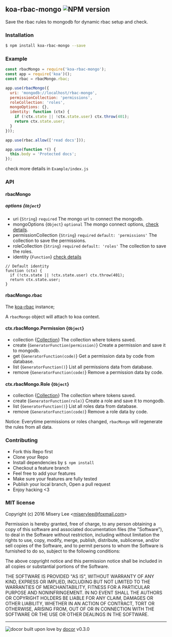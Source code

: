 ## koa-rbac-mongo ![NPM version](https://img.shields.io/npm/v/koa-rbac-mongo.svg?style=flat)

 Save the rbac rules to mongodb for dynamic rbac setup and check.

### Installation
```bash
$ npm install koa-rbac-mongo --save
```

### Example
```js
const rbacMongo = require('koa-rbac-mongo');
const app = require('koa')();
const rbac = rbacMongo.rbac;

app.use(rbacMongo({
  uri: 'mongodb://localhost/rbac-mongo',
  permissionCollection: 'permissions',
  roleCollection: 'roles',
  mongoOptions: {},
  identity: function (ctx) {
    if (!ctx.state || !ctx.state.user) ctx.throw(401);
    return ctx.state.user;
  }
}));

app.use(rbac.allow(['read docs']));

app.use(function *() {
  this.body = 'Protected docs';
});

```
check more details in `Example/index.js`

### API
#### rbacMongo
##### options {`Object`}
* uri {`String`} `required` The mongo uri to connect the mongodb.
* mongoOptions {`Object`} `optional` The mongo connect options, [check details](http://mongodb.github.io/node-mongodb-native/2.2/reference/connecting/connection-settings/).
* permissionCollection {`String`} `required` `default: 'permissions'` The collection to save the permissions.
* roleCollection {`String`} `required` `default: 'roles'` The collection to save the roles.
* identity {`Function`} [check details](https://github.com/yanickrochon/koa-rbac)
```
// Default identity
function (ctx) {
  if (!ctx.state || !ctx.state.user) ctx.throw(401);
  return ctx.state.user;
}
```
#### rbacMongo.rbac
The [koa-rbac](https://github.com/yanickrochon/koa-rbac) instance;

A `rbacMongo` object will attach to koa context.
#### ctx.rbacMongo.Permission {`Object`}
* collection {[Collection](http://mongodb.github.io/node-mongodb-native/2.2/api/Collection.html)} The collection where tokens saved.
* create {`GeneratorFunction(permission)`} Create a permission and save it to mongodb.
* get {`GeneratorFunction(code)`} Get a permission data by code from database.
* list {`GeneratorFunction()`} List all permissions data from database.
* remove {`GeneratorFunction(code)`} Remove a permission data by code.

#### ctx.rbacMongo.Role {`Object`}
* collection {[Collection](http://mongodb.github.io/node-mongodb-native/2.2/api/Collection.html)} The collection where tokens saved.
* create {`GeneratorFunction(role)`} Create a role and save it to mongodb.
* list {`GeneratorFunction()`} List all roles data from database.
* remove {`GeneratorFunction(code)`} Remove a role data by code.

Notice: Everytime permissions or roles changed, `rbacMongo` will regenerate the rules from all data.

### Contributing
- Fork this Repo first
- Clone your Repo
- Install dependencies by `$ npm install`
- Checkout a feature branch
- Feel free to add your features
- Make sure your features are fully tested
- Publish your local branch, Open a pull request
- Enjoy hacking <3

### MIT license
Copyright (c) 2016 Misery Lee &lt;miserylee@foxmail.com&gt;

Permission is hereby granted, free of charge, to any person obtaining a copy
of this software and associated documentation files (the &quot;Software&quot;), to deal
in the Software without restriction, including without limitation the rights
to use, copy, modify, merge, publish, distribute, sublicense, and/or sell
copies of the Software, and to permit persons to whom the Software is
furnished to do so, subject to the following conditions:

The above copyright notice and this permission notice shall be included in
all copies or substantial portions of the Software.

THE SOFTWARE IS PROVIDED &quot;AS IS&quot;, WITHOUT WARRANTY OF ANY KIND, EXPRESS OR
IMPLIED, INCLUDING BUT NOT LIMITED TO THE WARRANTIES OF MERCHANTABILITY,
FITNESS FOR A PARTICULAR PURPOSE AND NONINFRINGEMENT. IN NO EVENT SHALL THE
AUTHORS OR COPYRIGHT HOLDERS BE LIABLE FOR ANY CLAIM, DAMAGES OR OTHER
LIABILITY, WHETHER IN AN ACTION OF CONTRACT, TORT OR OTHERWISE, ARISING FROM,
OUT OF OR IN CONNECTION WITH THE SOFTWARE OR THE USE OR OTHER DEALINGS IN
THE SOFTWARE.

---
![docor]()
built upon love by [docor](git+https://github.com/turingou/docor.git) v0.3.0
